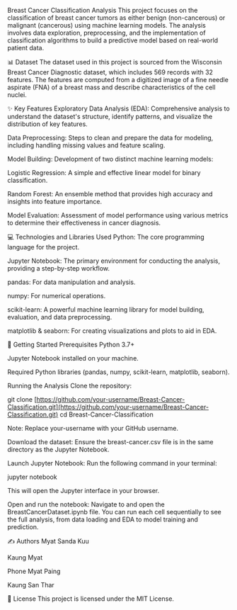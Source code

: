 Breast Cancer Classification Analysis
This project focuses on the classification of breast cancer tumors as either benign (non-cancerous) or malignant (cancerous) using machine learning models. The analysis involves data exploration, preprocessing, and the implementation of classification algorithms to build a predictive model based on real-world patient data.

📊 Dataset
The dataset used in this project is sourced from the Wisconsin Breast Cancer Diagnostic dataset, which includes 569 records with 32 features. The features are computed from a digitized image of a fine needle aspirate (FNA) of a breast mass and describe characteristics of the cell nuclei.

✨ Key Features
Exploratory Data Analysis (EDA): Comprehensive analysis to understand the dataset's structure, identify patterns, and visualize the distribution of key features.

Data Preprocessing: Steps to clean and prepare the data for modeling, including handling missing values and feature scaling.

Model Building: Development of two distinct machine learning models:

Logistic Regression: A simple and effective linear model for binary classification.

Random Forest: An ensemble method that provides high accuracy and insights into feature importance.

Model Evaluation: Assessment of model performance using various metrics to determine their effectiveness in cancer diagnosis.

💻 Technologies and Libraries Used
Python: The core programming language for the project.

Jupyter Notebook: The primary environment for conducting the analysis, providing a step-by-step workflow.

pandas: For data manipulation and analysis.

numpy: For numerical operations.

scikit-learn: A powerful machine learning library for model building, evaluation, and data preprocessing.

matplotlib & seaborn: For creating visualizations and plots to aid in EDA.

🚀 Getting Started
Prerequisites
Python 3.7+

Jupyter Notebook installed on your machine.

Required Python libraries (pandas, numpy, scikit-learn, matplotlib, seaborn).

Running the Analysis
Clone the repository:

git clone [https://github.com/your-username/Breast-Cancer-Classification.git](https://github.com/your-username/Breast-Cancer-Classification.git)
cd Breast-Cancer-Classification

Note: Replace your-username with your GitHub username.

Download the dataset:
Ensure the breast-cancer.csv file is in the same directory as the Jupyter Notebook.

Launch Jupyter Notebook:
Run the following command in your terminal:

jupyter notebook

This will open the Jupyter interface in your browser.

Open and run the notebook:
Navigate to and open the BreastCancerDataset.ipynb file. You can run each cell sequentially to see the full analysis, from data loading and EDA to model training and prediction.

✍️ Authors
Myat Sanda Kuu

Kaung Myat

Phone Myat Paing

Kaung San Thar

📄 License
This project is licensed under the MIT License.
